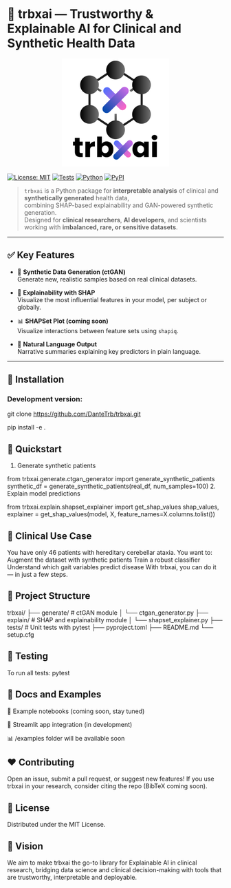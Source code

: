 # 🧠 trbxai — Trustworthy & Explainable AI for Clinical and Synthetic Health Data

<p align="center">
  <picture>
    <!-- Logo per modalità dark -->
    <source srcset="assets/trbxAi_darkmode.svg" media="(prefers-color-scheme: dark)" />
    <!-- Logo per modalità light (default) -->
    <img src="assets/trbxAi_lightmode.svg" width="250" alt="trbxai logo" />
  </picture>
</p>

[![License: MIT](https://img.shields.io/badge/License-MIT-yellow.svg)](https://opensource.org/licenses/MIT)
[![Tests](https://img.shields.io/badge/tests-passing-brightgreen.svg)]()
[![Python](https://img.shields.io/badge/python-3.8%2B-blue)]()
[![PyPI](https://img.shields.io/badge/pypi-coming_soon-lightgrey)]()

> `trbxai` is a Python package for **interpretable analysis** of clinical and **synthetically generated** health data,  
> combining SHAP-based explainability and GAN-powered synthetic generation.  
> Designed for **clinical researchers**, **AI developers**, and scientists working with **imbalanced, rare, or sensitive datasets**.

---

## ✅ Key Features

- 🧬 **Synthetic Data Generation (ctGAN)**  
  Generate new, realistic samples based on real clinical datasets.

- 🧠 **Explainability with SHAP**  
  Visualize the most influential features in your model, per subject or globally.

- 📊 **SHAPSet Plot (coming soon)**  
  Visualize interactions between feature sets using `shapiq`.

- 💬 **Natural Language Output**  
  Narrative summaries explaining key predictors in plain language.

---

## 🔧 Installation

### Development version:
git clone https://github.com/DanteTrb/trbxai.git

pip install -e .

## 🚀 Quickstart

1. Generate synthetic patients

from trbxai.generate.ctgan_generator import generate_synthetic_patients
synthetic_df = generate_synthetic_patients(real_df, num_samples=100)
2. Explain model predictions

from trbxai.explain.shapset_explainer import get_shap_values
shap_values, explainer = get_shap_values(model, X, feature_names=X.columns.tolist())

## 🧪 Clinical Use Case
You have only 46 patients with hereditary cerebellar ataxia. You want to:
Augment the dataset with synthetic patients
Train a robust classifier
Understand which gait variables predict disease
With trbxai, you can do it — in just a few steps.

## 📁 Project Structure
trbxai/
├── generate/               # ctGAN module
│   └── ctgan_generator.py
├── explain/                # SHAP and explainability module
│   └── shapset_explainer.py
├── tests/                  # Unit tests with pytest
├── pyproject.toml
├── README.md
└── setup.cfg

## 🧪 Testing
To run all tests:
pytest

## 📘 Docs and Examples
🧪 Example notebooks (coming soon, stay tuned)

🧠 Streamlit app integration (in development)

📊 /examples folder will be available soon

## ❤️ Contributing
Open an issue, submit a pull request, or suggest new features!
If you use trbxai in your research, consider citing the repo (BibTeX coming soon).

## 📜 License
Distributed under the MIT License.

## 🔮 Vision
We aim to make trbxai the go-to library for Explainable AI in clinical research,
bridging data science and clinical decision-making with tools that are trustworthy, interpretable and deployable.
